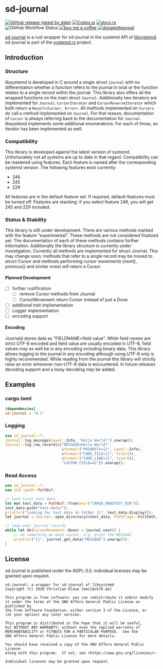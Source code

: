 # sd-journal

[![GitHub release (latest by date)](https://img.shields.io/github/v/release/ente76/sd-journal?label=github&logo=github)](https://github.com/ente76/sd-journal)  [![Crates.io](https://img.shields.io/crates/v/sd-journal)](https://crates.io/crates/sd-journal)  [![docs.rs](https://docs.rs/sd-journal/badge.svg)](https://docs.rs/sd-journal/)  ![GitHub Workflow Status](https://img.shields.io/github/workflow/status/ente76/sd-journal/test?label=test&logo=github) [![buy me a coffee](https://img.shields.io/badge/buy%20me%20a%20coffee-or%20I%20sing-53a0d0?style=flat&logo=Buy-Me-A-Coffee)](https://www.buymeacoffee.com/ente)  [![donate@paypal](https://img.shields.io/badge/paypal-donation-53a0d0?style=flat&logo=paypal)](https://www.paypal.com/donate?hosted_button_id=CRGNTJBS4AD4G)  

[sd-journal](https://github.com/ente76/sd-journal) is a rust wrapper for sd-journal in the systemd API of [libsystemd](https://www.freedesktop.org/software/systemd/man/sd-journal.html).  sd-journal is part of the [systemd.rs](https://github.com/ente76/systemd.rs) project.

## Introduction

### Structure

libsystemd is developed in C around a single struct `journal` with no differentiation whether a function refers to the journal in total or the function relates to a single record within the journal.  This library also offers all the wrapped functions on the main struct `Journal`. Additionally two iterators are implemented for `Journal`: `CursorIterator` and `CursorReverseIterator` which both return a `Result<Cursor, Error>`. All methods implemented on `Cursors` do call a method implemented on `Journal`. For that reason, documentation of `Cursor` is always referring back to the documentation for `Journal`.  
libsystemd implements some additional enumerations. For each of those, an iterator has been implemented as well.

### Compatibility

This library is developed against the latest version of systemd. Unfortunately not all systems are up to date in that regard. Compatibility can be mastered using features. Each feature is named after the corresponding systemd version. The following features exist currently:

- 246
- 245
- 229

All features are in the default feature set. If required, default-features must be turned off. Features are stacking: if you select feature 246, you will get 245 and 229 included.

### Status & Stability

This library is still under development. There are various methods marked with the feature "experimental". These methods are not considered finalized yet. The documentation of each of these methods contains further information. Additionally the library structure is currently under investigation. Currently all methods are implemented for struct Journal. This may change soon: methods that refer to a single record may be moved to struct Cursor and methods performing cursor movements (next(), previous() and similar ones) will return a Cursor.

#### Planned Development

- [ ] further rustification
  - [ ] remove Cursor methods from Journal
  - [ ] CursorMovement return Cursor instead of just a Done
- [ ] additional trait implementation
- [ ] Logger implementation
- [ ] encoding support

#### Encoding

Journald stores data as "FIELDNAME=field value". While field names are
strict UTF-8 encoded and field value are usually encoded in UTF-8, field
values may as well be in any encoding including binary data.
This library allows logging to the journal in any encoding although using
UTF-8 only is highly recommended. While reading from the journal this
library will strictly raise an error whenever non-UTF-8 data is encountered.
In future releases decoding support and a lossy decoding may be added.

## Examples

### cargo.toml

```toml
[dependencies]
sd-journal = "0.1"
```

### Logging

```rust
use sd_journal::*;
Journal::log_message(Level::Info, "Hello World!").unwrap();
Journal::log_raw_record(&["MESSAGE=Hello World!",
                          &format!("PRIORITY={}", Level::Info),
                          &format!("CODE_FILE={}", file!()),
                          &format!("CODE_LINE={}", line!()),
                          "CUSTOM_FIELD=42"]).unwrap();
```

### Read Access

```rust
use sd_journal::*;
use std::path::PathBuf;

// load local test data
let mut test_data = PathBuf::from(env!("CARGO_MANIFEST_DIR"));
test_data.push("test-data/");
println!("looking for test data in folder {}", test_data.display());
let journal = Journal::open_directory(&test_data, PathFlags::FullPath, UserFlags::AllUsers).unwrap();

// loop over journal records
while let Ok(CursorMovement::Done) = journal.next() {
    // do something on each cursor, e.g. print the MESSAGE
    println!("{}", journal.get_data("MESSAGE").unwrap());
}
```

## License

sd-journal is published under the AGPL-3.0, individual licenses may be granted upon request.

```license
sd-journal: a wrapper for sd-journal of libsystemd
Copyright (C) 2020 Christian Klaue [mail@ck76.de]

This program is free software: you can redistribute it and/or modify
it under the terms of the GNU Affero General Public License as published by
the Free Software Foundation, either version 3 of the License, or
(at your option) any later version.

This program is distributed in the hope that it will be useful,
but WITHOUT ANY WARRANTY; without even the implied warranty of
MERCHANTABILITY or FITNESS FOR A PARTICULAR PURPOSE.  See the
GNU Affero General Public License for more details.

You should have received a copy of the GNU Affero General Public License
along with this program.  If not, see <https://www.gnu.org/licenses/>.

Individual licenses may be granted upon request.
```
